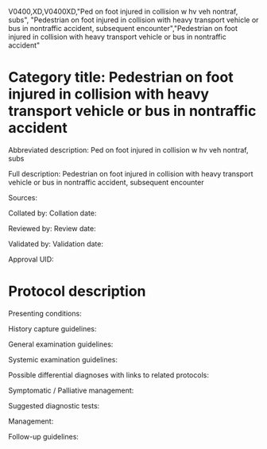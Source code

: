 V0400,XD,V0400XD,"Ped on foot injured in collision w hv veh nontraf, subs", "Pedestrian on foot injured in collision with heavy transport vehicle or bus in nontraffic accident, subsequent encounter","Pedestrian on foot injured in collision with heavy transport vehicle or bus in nontraffic accident"
# Category title: Pedestrian on foot injured in collision with heavy transport vehicle or bus in nontraffic accident

Abbreviated description: Ped on foot injured in collision w hv veh nontraf, subs

Full description: Pedestrian on foot injured in collision with heavy transport vehicle or bus in nontraffic accident, subsequent encounter

Sources:

Collated by:
Collation date:

Reviewed by:
Review date:

Validated by:
Validation date:

Approval UID:

# Protocol description

Presenting conditions:

History capture guidelines:

General examination guidelines:

Systemic examination guidelines:

Possible differential diagnoses with links to related protocols:

Symptomatic / Palliative management:

Suggested diagnostic tests:

Management:

Follow-up guidelines:
